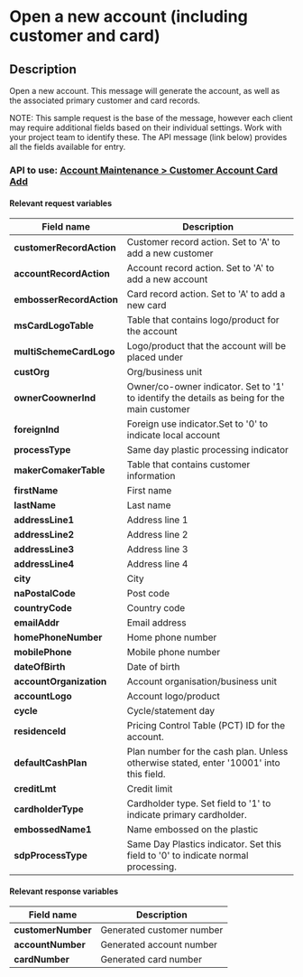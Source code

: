 # Open a new account (including customer and card)

## Description

Open a new account. This message will generate the account, as well as the associated primary customer and card records.

NOTE: This sample request is the base of the message, however each client may require additional fields based on their individual settings. Work with your project team to identify these. The API message (link below) provides all the fields available for entry.

### API to use: [Account Maintenance > Customer Account Card Add](https://docs.firstdata.com/org/global/docs/api#customer-account-card-add-v1)

#### Relevant request variables

| Field name               | Description                                                                                       |
|--------------------------|---------------------------------------------------------------------------------------------------|
| **customerRecordAction** | Customer record action. Set to 'A' to add a new customer                                          |
| **accountRecordAction**  | Account record action. Set to 'A' to add a new account                                            |
| **embosserRecordAction** | Card record action. Set to 'A' to add a new card                                                  |
| **msCardLogoTable**      | Table that contains logo/product for the account                                                  |
| **multiSchemeCardLogo**  | Logo/product that the account will be placed under                                                |
| **custOrg**              | Org/business unit                                                                                 |
| **ownerCoownerInd**      | Owner/co-owner indicator. Set to '1' to identify the details as being for the main customer       |
| **foreignInd**           | Foreign use indicator.Set to '0' to indicate local account                                        |
| **processType**          | Same day plastic processing indicator                                                             |
| **makerComakerTable**    | Table that contains customer information                                                          |
| **firstName**            | First name                                                                                        |
| **lastName**             | Last name                                                                                         |
| **addressLine1**         | Address line 1                                                                                    |
| **addressLine2**         | Address line 2                                                                                    |
| **addressLine3**         | Address line 3                                                                                    |
| **addressLine4**         | Address line 4                                                                                    |
| **city**                 | City                                                                                              |
| **naPostalCode**         | Post code                                                                                         |
| **countryCode**          | Country code                                                                                      |
| **emailAddr**            | Email address                                                                                     |
| **homePhoneNumber**      | Home phone number                                                                                 |
| **mobilePhone**          | Mobile phone number                                                                               |
| **dateOfBirth**          | Date of birth                                                                                     |
| **accountOrganization**  | Account organisation/business unit                                                                |
| **accountLogo**          | Account logo/product                                                                              |
| **cycle**                | Cycle/statement day                                                                               |
| **residenceId**          | Pricing Control Table (PCT) ID for the account.                                                   |
| **defaultCashPlan**      | Plan number for the cash plan. Unless otherwise stated, enter '10001' into this field.            |
| **creditLmt**            | Credit limit                                                                                      |
| **cardholderType**       | Cardholder type. Set field to '1' to indicate primary cardholder.                                 |
| **embossedName1**        | Name embossed on the plastic                                                                      |
| **sdpProcessType**       | Same Day Plastics indicator. Set this field to '0' to indicate normal processing.                 |

#### Relevant response variables

| Field name         | Description                     |
|--------------------|---------------------------------|
| **customerNumber** | Generated customer number       |
| **accountNumber**  | Generated account number        |
| **cardNumber**     | Generated card number           |
